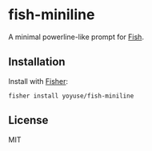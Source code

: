 # fish-miniline

A minimal powerline-like prompt for [Fish](https://fishshell.com/).

## Installation

Install with [Fisher](https://github.com/jorgebucaran/fisher):

``` shellsession
fisher install yoyuse/fish-miniline
```

## License

MIT
